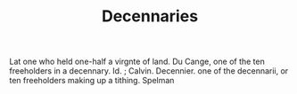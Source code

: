 ---
title: Decennaries
letter: D
permalink: "/definitions/bld-decennaries.html"
body: Lat one who held one-half a virgnte of land. Du Cange, one of the ten freeholders
  in a decennary. Id. ; Calvin. Decennier. one of the decennarii, or ten freeholders
  making up a tithing. Spelman
published_at: '2018-07-07'
source: Black's Law Dictionary 2nd Ed (1910)
layout: post
---